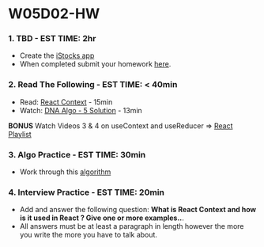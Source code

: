 # W05D02-HW

### 1. TBD - EST TIME: 2hr

- Create the [iStocks app](./istocks.md)
- When completed submit your homework [here](https://docs.google.com/forms/d/e/1FAIpQLSeroos9mbUxkYhzETYq4dylzqb_il07tKHBby2YPLkqb0Wr9Q/viewform?usp=sf_link). 

### 2. Read The Following - EST TIME: < 40min

- Read: [React Context](https://daveceddia.com/usecontext-hook/) - 15min
- Watch: [DNA Algo - 5 Solution](https://www.youtube.com/watch?v=HFFkaEVtIss&t=3s) - 13min

**BONUS**
Watch Videos 3 & 4 on useContext and useReducer => [React Playlist](https://www.youtube.com/playlist?list=PLY6oTPmKnKbb5sh681mrY7u3Hm1g5ecze)


### 3. Algo Practice - EST TIME: 30min

- Work through this [algorithm](w05-d2-algo-hw.md) 

### 4.  Interview Practice - EST TIME: 20min

- Add and answer the following question: **What is React Context and how is it used in React ? Give one or more examples..**.
- All answers must be at least a paragraph in length however the more you write the more you have to talk about.

